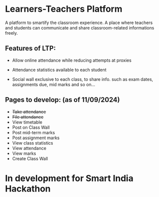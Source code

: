# Learners-Teachers Platform

A platform to smartify the classroom experience. A place where
teachers and students can communicate and share classroom-related
informations freely.

## Features of LTP:
* Allow online attendance while reducing attempts at proxies
    
* Attendance statistics available to each student
    
* Social wall exclusive to each class, to share info. such as
exam dates, assignments due, mid marks and so on...

## Pages to develop: (as of 11/09/2024)
* ~~Take attendance~~
* ~~File attendance~~
* View timetable
* Post on Class Wall
* Post mid-term marks
* Post assignment marks
* View class statistics
* View attendance
* View marks
* Create Class Wall

# In development for Smart India Hackathon